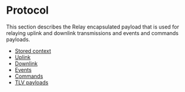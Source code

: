 # Protocol

This section describes the Relay encapsulated payload that is used for relaying
uplink and downlink transmissions and events and commands payloads.

* [Stored context](./stored-context.md)
* [Uplink](./uplink.md)
* [Downlink](./downlink.md)
* [Events](./events.md)
* [Commands](./commands.md)
* [TLV payloads](./tlv-payloads.md)
